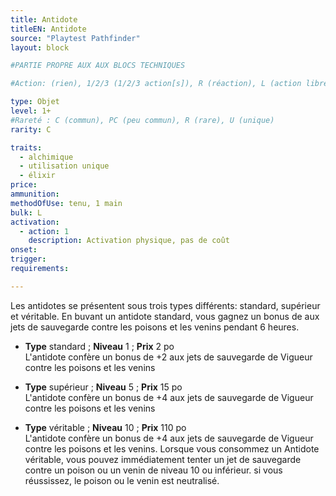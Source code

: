 ```yaml
---
title: Antidote
titleEN: Antidote
source: "Playtest Pathfinder"
layout: block

#PARTIE PROPRE AUX AUX BLOCS TECHNIQUES

#Action: (rien), 1/2/3 (1/2/3 action[s]), R (réaction), L (action libre)

type: Objet
level: 1+
#Rareté : C (commun), PC (peu commun), R (rare), U (unique)
rarity: C

traits:
  - alchimique
  - utilisation unique
  - élixir
price: 
ammunition:
methodOfUse: tenu, 1 main
bulk: L
activation: 
  - action: 1
    description: Activation physique, pas de coût
onset: 
trigger:
requirements:

---
```


Les antidotes se présentent sous trois types différents: standard, supérieur et véritable. En buvant un antidote standard, vous gagnez un bonus de aux jets de sauvegarde contre les poisons et les venins pendant 6 heures. 

* **Type** standard ; **Niveau** 1 ; **Prix** 2 po  
L'antidote confère un bonus de +2 aux jets de sauvegarde de Vigueur contre les poisons et les venins

* **Type** supérieur ; **Niveau** 5 ; **Prix** 15 po  
L'antidote confère un bonus de +4 aux jets de sauvegarde de Vigueur contre les poisons et les venins

* **Type** véritable ; **Niveau** 10 ; **Prix** 110 po  
L'antidote confère un bonus de +4 aux jets de sauvegarde de Vigueur contre les poisons et les venins. Lorsque vous consommez un Antidote véritable, vous pouvez immédiatement tenter un jet de sauvegarde contre un poison ou un venin de niveau 10 ou inférieur. si vous réussissez, le poison ou le venin est neutralisé.